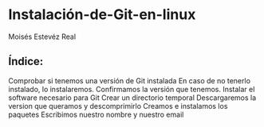 # Instalación-de-Git-en-linux 
Moisés Estevéz Real

## Índice:
Comprobar si tenemos una versión de Git instalada
En caso de no tenerlo instalado, lo instalaremos.
Confirmamos la versión que tenemos.
Instalar el software necesario para Git
Crear un directorio temporal
Descargaremos la version que queramos y descomprimirlo
Creamos e instalamos los paquetes
Escribimos nuestro nombre y nuestro email
